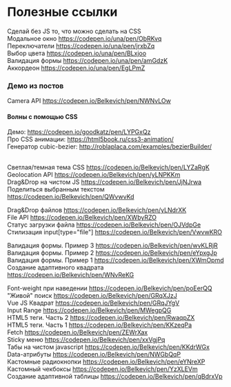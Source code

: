 # Полезные ссылки

Сделай без JS то, что можно сделать на CSS<br>
Модальное окно https://codepen.io/una/pen/ObRKvq<br>
Переключатели https://codepen.io/una/pen/jrxbZq<br>
Выбор цвета https://codepen.io/una/pen/BLxjoo<br>
Валидация формы https://codepen.io/una/pen/amGdzK<br>
Аккордеон https://codepen.io/una/pen/EgLPmZ<br>

### Демо из постов
Camera API https://codepen.io/Belkevich/pen/NWNvLOw<br>

#### Волны с помощью CSS
Демо: https://codepen.io/goodkatz/pen/LYPGxQz<br>
Про CSS анимации: https://html5book.ru/css3-animation/<br>
Генератор cubic-bezier: http://roblaplaca.com/examples/bezierBuilder/<br><br>

Светлая/темная тема CSS https://codepen.io/Belkevich/pen/LYZaRgK<br>
Geolocation API https://codepen.io/Belkevich/pen/yLNPKKm<br>
Drag&Drop на чистом JS https://codepen.io/Belkevich/pen/JjNJrwa<br>
Поделиться выбранным текстом https://codepen.io/Belkevich/pen/QWvwvKd<br>

Drag&Drop файлов https://codepen.io/Belkevich/pen/yLNdrXK<br>
File API https://codepen.io/Belkevich/pen/XWbyRZO<br>
Статус загрузки файла https://codepen.io/Belkevich/pen/OJVdpGe<br>
Стилизация input[type="file"] https://codepen.io/Belkevich/pen/VwvwKRO<br>

Валидация формы. Пример 3 https://codepen.io/Belkevich/pen/wvKLRjR<br>
Валидация формы. Пример 2 https://codepen.io/Belkevich/pen/eYpxgJp<br>
Валидация формы. Пример 1 https://codepen.io/Belkevich/pen/XWmOpmd<br>
Создание адаптивного квадрата https://codepen.io/Belkevich/pen/WNvReKG<br>

Font-weight при наведении https://codepen.io/Belkevich/pen/poEerQQ<br>
"Живой" поиск https://codepen.io/Belkevich/pen/GRqXJzJ<br>
Vue JS Квадрат https://codepen.io/Belkevich/pen/GRqJYgV<br>
Input Range https://codepen.io/Belkevich/pen/MWegpQG<br>
HTML5 теги. Часть 2 https://codepen.io/Belkevich/pen/RwaqpZX<br>
HTML5 теги. Часть 1 https://codepen.io/Belkevich/pen/KKzeqPa<br>
Fetch https://codepen.io/Belkevich/pen/ZEWrXax<br>
Sticky меню https://codepen.io/Belkevich/pen/xxVgjPq<br>
Табы на чистом javascript https://codepen.io/Belkevich/pen/KKdrWGx<br>
Data-атрибуты https://codepen.io/Belkevich/pen/NWGbQqP<br>
Кастомные радиокнопки https://codepen.io/Belkevich/pen/eYNreXP<br>
Кастомный чекбоксы https://codepen.io/Belkevich/pen/YzXLEVm<br>
Создание адаптивной таблицы https://codepen.io/Belkevich/pen/qBdrxVp<br>
